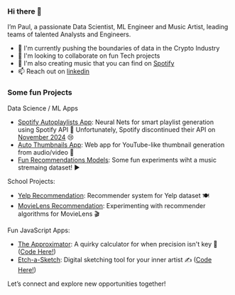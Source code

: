 ### Hi there 👋

I’m Paul, a passionate Data Scientist, ML Engineer and Music Artist, leading teams of talented Analysts and Engineers.

- 🔭 I'm currently pushing the boundaries of data in the Crypto Industry
- 👯 I'm looking to collaborate on fun Tech projects
- 💬 I'm also creating music that you can find on [Spotify](https://open.spotify.com/artist/06eMSN9Y5cS7EZX6nnkxpC?si=21be9daf5b0f452e)
- 📫 Reach out on [linkedin](https://www.linkedin.com/in/doanpaul/)

### Some fun Projects

Data Science / ML Apps
- [Spotify Autoplaylists App](https://github.com/pauldoan/autoplaylists): Neural Nets for smart playlist generation using Spotify API 🎵 Unfortunately, Spotify discontinued their API on [November 2024](https://developer.spotify.com/blog/2024-11-27-changes-to-the-web-api) 😢 
- [Auto Thumbnails App](https://github.com/pauldoan/autothumbnails): Web app for YouTube-like thumbnail generation from audio/video 🎥
- [Fun Recommendations Models](https://github.com/pauldoan/spotrec): Some fun experiments wiht a music stremaing dataset! ▶️

School Projects:
- [Yelp Recommendation](https://github.com/pauldoan/yelp-recommendation): Recommender system for Yelp dataset 🍽️
- [MovieLens Recommendation](https://github.com/pauldoan/movielens-recommendation): Experimenting with recommender algorithms for MovieLens 🎬

Fun JavaScript Apps:
- [The Approximator](https://pauldoan.github.io/approximator/): A quirky calculator for when precision isn't key 🧮 ([Code Here!](https://github.com/pauldoan/approximator))
- [Etch-a-Sketch](https://pauldoan.github.io/etch-a-sketch): Digital sketching tool for your inner artist ✍️ ([Code Here!](https://github.com/pauldoan/etch-a-sketch))

Let’s connect and explore new opportunities together!
